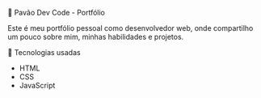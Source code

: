 🧠 Pavão Dev Code - Portfólio

Este é meu portfólio pessoal como desenvolvedor web, onde compartilho um pouco sobre mim, minhas habilidades e projetos.

🚀 Tecnologias usadas

- HTML 
- CSS  
- JavaScript  

